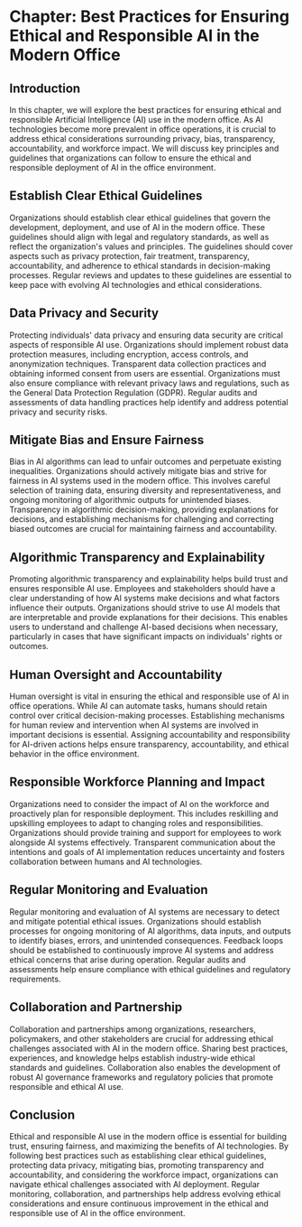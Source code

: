Chapter: Best Practices for Ensuring Ethical and Responsible AI in the Modern Office
====================================================================================

Introduction
------------

In this chapter, we will explore the best practices for ensuring ethical and responsible Artificial Intelligence (AI) use in the modern office. As AI technologies become more prevalent in office operations, it is crucial to address ethical considerations surrounding privacy, bias, transparency, accountability, and workforce impact. We will discuss key principles and guidelines that organizations can follow to ensure the ethical and responsible deployment of AI in the office environment.

Establish Clear Ethical Guidelines
----------------------------------

Organizations should establish clear ethical guidelines that govern the development, deployment, and use of AI in the modern office. These guidelines should align with legal and regulatory standards, as well as reflect the organization's values and principles. The guidelines should cover aspects such as privacy protection, fair treatment, transparency, accountability, and adherence to ethical standards in decision-making processes. Regular reviews and updates to these guidelines are essential to keep pace with evolving AI technologies and ethical considerations.

Data Privacy and Security
-------------------------

Protecting individuals' data privacy and ensuring data security are critical aspects of responsible AI use. Organizations should implement robust data protection measures, including encryption, access controls, and anonymization techniques. Transparent data collection practices and obtaining informed consent from users are essential. Organizations must also ensure compliance with relevant privacy laws and regulations, such as the General Data Protection Regulation (GDPR). Regular audits and assessments of data handling practices help identify and address potential privacy and security risks.

Mitigate Bias and Ensure Fairness
---------------------------------

Bias in AI algorithms can lead to unfair outcomes and perpetuate existing inequalities. Organizations should actively mitigate bias and strive for fairness in AI systems used in the modern office. This involves careful selection of training data, ensuring diversity and representativeness, and ongoing monitoring of algorithmic outputs for unintended biases. Transparency in algorithmic decision-making, providing explanations for decisions, and establishing mechanisms for challenging and correcting biased outcomes are crucial for maintaining fairness and accountability.

Algorithmic Transparency and Explainability
-------------------------------------------

Promoting algorithmic transparency and explainability helps build trust and ensures responsible AI use. Employees and stakeholders should have a clear understanding of how AI systems make decisions and what factors influence their outputs. Organizations should strive to use AI models that are interpretable and provide explanations for their decisions. This enables users to understand and challenge AI-based decisions when necessary, particularly in cases that have significant impacts on individuals' rights or outcomes.

Human Oversight and Accountability
----------------------------------

Human oversight is vital in ensuring the ethical and responsible use of AI in office operations. While AI can automate tasks, humans should retain control over critical decision-making processes. Establishing mechanisms for human review and intervention when AI systems are involved in important decisions is essential. Assigning accountability and responsibility for AI-driven actions helps ensure transparency, accountability, and ethical behavior in the office environment.

Responsible Workforce Planning and Impact
-----------------------------------------

Organizations need to consider the impact of AI on the workforce and proactively plan for responsible deployment. This includes reskilling and upskilling employees to adapt to changing roles and responsibilities. Organizations should provide training and support for employees to work alongside AI systems effectively. Transparent communication about the intentions and goals of AI implementation reduces uncertainty and fosters collaboration between humans and AI technologies.

Regular Monitoring and Evaluation
---------------------------------

Regular monitoring and evaluation of AI systems are necessary to detect and mitigate potential ethical issues. Organizations should establish processes for ongoing monitoring of AI algorithms, data inputs, and outputs to identify biases, errors, and unintended consequences. Feedback loops should be established to continuously improve AI systems and address ethical concerns that arise during operation. Regular audits and assessments help ensure compliance with ethical guidelines and regulatory requirements.

Collaboration and Partnership
-----------------------------

Collaboration and partnerships among organizations, researchers, policymakers, and other stakeholders are crucial for addressing ethical challenges associated with AI in the modern office. Sharing best practices, experiences, and knowledge helps establish industry-wide ethical standards and guidelines. Collaboration also enables the development of robust AI governance frameworks and regulatory policies that promote responsible and ethical AI use.

Conclusion
----------

Ethical and responsible AI use in the modern office is essential for building trust, ensuring fairness, and maximizing the benefits of AI technologies. By following best practices such as establishing clear ethical guidelines, protecting data privacy, mitigating bias, promoting transparency and accountability, and considering the workforce impact, organizations can navigate ethical challenges associated with AI deployment. Regular monitoring, collaboration, and partnerships help address evolving ethical considerations and ensure continuous improvement in the ethical and responsible use of AI in the office environment.
